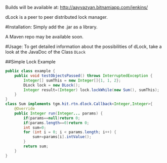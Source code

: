 Builds will be available at:
http://aayvazyan.bitnamiapp.com/jenkins/

dLock is a peer to peer distributed lock manager.

#Installation:
Simply add the .jar as a library.

A Maven repo may be available soon. 

#Usage:
To get detailed information about the possibilities of dLock, take a look at the JavaDoc of the Class `DLock`

##Simple Lock Example

```java
public class example {
    public void testObjectsPassed() throws InterruptedException {
        Integer[] sumThis = new Integer[]{1, 1, 2};
        DLock lock = new DLock();
        Integer result=(Integer) lock.lockWhile(new Sum(), sumThis);
    }
}
class Sum implements tgm.hit.rtn.dlock.Callback<Integer,Integer>{
    @Override
    public Integer run(Integer... params) {
        if(params==null)return 0;
        if(params.length==0)return 0;
        int sum=0;
        for (int i = 0; i < params.length; i++) {
            sum+=params[i].intValue();
        }
        return sum;
    }
}
```